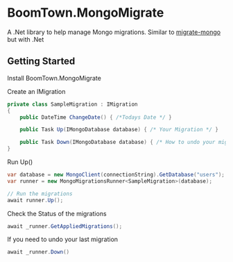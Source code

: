 # BoomTown.MongoMigrate
A .Net library to help manage Mongo migrations. Similar to [migrate-mongo](https://github.com/seppevs/migrate-mongo) but with .Net

## Getting Started 

Install BoomTown.MongoMigrate

Create an IMigration
```c#
private class SampleMigration : IMigration
{
    public DateTime ChangeDate() { /*Todays Date */ }

    public Task Up(IMongoDatabase database) { /* Your Migration */ }

    public Task Down(IMongoDatabase database) { /* How to undo your migration */ }
}
```

Run Up()
```c#
var database = new MongoClient(connectionString).GetDatabase("users");
var runner = new MongoMigrationsRunner<SampleMigration>(database);

// Run the migrations
await runner.Up();
```

Check the Status of the migrations
```c#
await _runner.GetAppliedMigrations();
```

If you need to undo your last migration
```c#
await _runner.Down()
```

